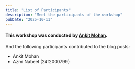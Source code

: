 ```yaml
---
title: "List of Participants"
description: "Meet the participants of the workshop"
pubDate: "2025-10-11"
---
```


#### This workshop was conducted by [Ankit Mohan](https://linkedin.com/in/ankitmhn).

And the following participants contributed to the blog posts:

- Ankit Mohan
- Azmi Nabeel (24f2000799)
